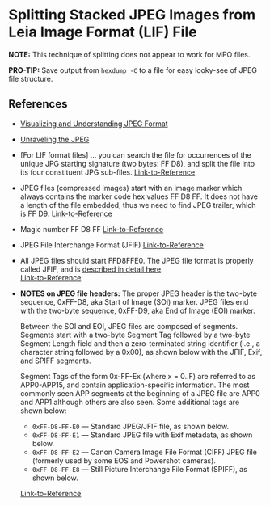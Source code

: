 # Splitting Stacked JPEG Images from Leia Image Format (LIF) File #

**NOTE:** This technique of splitting does not appear to work for MPO
files.

**PRO-TIP:** Save output from `hexdump -C` to a file for easy
looky-see of JPEG file structure.

## References ##

- [Visualizing and Understanding JPEG Format](https://github.com/corkami/formats/blob/master/image/jpeg.md)

- [Unraveling the JPEG](https://parametric.press/issue-01/unraveling-the-jpeg/)

- [For LIF format files] ... you can search the file for occurrences
  of the unique JPG starting signature (two bytes: FF D8), and split
  the file into its four constituent JPG
  sub-files. [Link-to-Reference](https://photo-3d.groups.io/g/main/message/131743)

- JPEG files (compressed images) start with an image marker which
  always contains the marker code hex values FF D8 FF. It does not
  have a length of the file embedded, thus we need to find JPEG
  trailer, which is FF D9.
  [Link-to-Reference](https://www.file-recovery.com/jpg-signature-format.htm)

- Magic number FF D8 FF [Link-to-Reference](https://www.ntfs.com/jpeg-signature-format.htm)

- JPEG File Interchange Format (JFIF) [Link-to-Reference](https://en.wikipedia.org/wiki/JPEG_File_Interchange_Format)

- All JPEG files should start FFD8FFE0. The JPEG file format is
  properly called JFIF, and is [described in detail here](https://www.ecma-international.org/publications/files/ECMA-TR/ECMA%20TR-098.pdf).  
  [Link-to-Reference](https://community.adobe.com/t5/photoshop-ecosystem-discussions/is-there-a-way-to-create-jpeg-files-without-the-photoshop-file-signature/td-p/11001989)

- **NOTES on JPEG file headers:** The proper JPEG header is the
  two-byte sequence, 0xFF-D8, aka Start of Image (SOI) marker.  JPEG
  files end with the two-byte sequence, 0xFF-D9, aka End of Image
  (EOI) marker.

  Between the SOI and EOI, JPEG files are composed of
  segments. Segments start with a two-byte Segment Tag followed by a
  two-byte Segment Length field and then a zero-terminated string
  identifier (i.e., a character string followed by a 0x00), as shown
  below with the JFIF, Exif, and SPIFF segments.

  Segment Tags of the form 0x-FF-Ex (where x = 0..F) are referred to
  as APP0-APP15, and contain application-specific information. The
  most commonly seen APP segments at the beginning of a JPEG file are
  APP0 and APP1 although others are also seen. Some additional tags
  are shown below:

  - `0xFF-D8-FF-E0` — Standard JPEG/JFIF file, as shown below.
  - `0xFF-D8-FF-E1` — Standard JPEG file with Exif metadata, as shown below.
  - `0xFF-D8-FF-E2` — Canon Camera Image File Format (CIFF) JPEG file
    (formerly used by some EOS and Powershot cameras).
  - `0xFF-D8-FF-E8` — Still Picture Interchange File Format (SPIFF),
    as shown below.

  [Link-to-Reference](https://www.garykessler.net/library/file_sigs.html)

<!-- EOF: references.md -->
